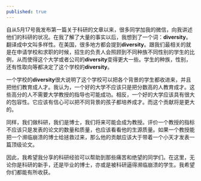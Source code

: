```yaml
---
published: true
---
```


自从5月17号我发布第一篇关于科研的文章以来，很多同学加我的微信，向我讲述他们的科研的状况。在我了解了大量的事实以后，我想到了一个词：**diversity**。翻译成中文叫多样性。在美国，很多地方都会提到**diversity**。跟我们最相关的就是在申请学校和求职的时候，招生的负责人会照顾到不同种族不同性别的学生的比例，从而使得这个大学或者公司的**diversity**变得更大一些。学生的种族，性别，还有性取向等都决定了这个学校的**diversity**。

一个学校的**diversity**很大说明了这个学校可以把各个背景的学生都收进来，并且把他们教育成人才。我认为，一个好的大学不应该只是把分数高的人教育成才。这些高分的人不需要大学教授的指导也可能成功。相反，一个好的大学应该具有很大的包容性。它应该有信心可以把不同背景的孩子都培养成才。而这个贡献将是更大的。

同样，我们做科研，我们是博士，我们将来可能会成为教授。评价一个教授的指标不应该只是发表的论文的数量和质量，也应该看看他的生源质量。如果一个教授能把一个濒临崩溃的博士给拯救过来，那么他的贡献应该大于带着一个小天才发表一篇顶级论文。

因此，我希望我分享的科研经验可以帮助到那些痛苦和绝望的同学们。在这里，无论你是科研的新手，还是毕业的博士，亦或是被科研逼得濒临崩溃的学生。我希望你们都能有所收获。
